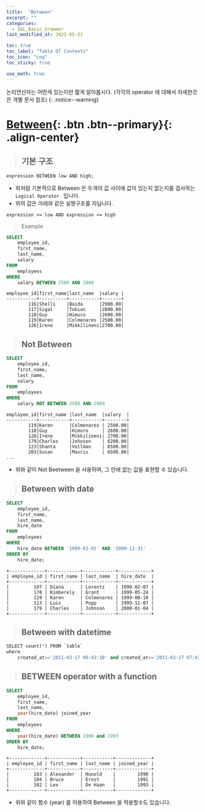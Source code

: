 ```yaml
---
title:  "Between"
excerpt: ""
categories:
  - SQL_Basic_Grammer
last_modified_at: 2021-05-21

toc: true
toc_label: "Table Of Contents"
toc_icon: "cog"
toc_sticky: true

use_math: true 
---
```


논리연산자는 어떤게 있는지만 짧게 알아봅시다. (각각의 operator 에 대해서 자세한것은 개별 문서 참조)
{: .notice--warning}

# [Between](#link){: .btn .btn--primary}{: .align-center}

> ## 기본 구조

```
expression BETWEEN low AND high;
```

- 위처럼 기본적으로 Between 은 두개의 값 사이에 값이 있는지 없는지를 검사하는 `Logical Operator ` 입니다. 
- 위의 값은 아래와 같은 실행구조를 지닙니다.

```
expression >= low AND expression <= high
```

> Example

```sql
SELECT 
    employee_id, 
    first_name, 
    last_name, 
    salary
FROM
    employees
WHERE
    salary BETWEEN 2500 AND 2900
```

```
employee_id|first_name|last_name  |salary |
-----------+----------+-----------+-------+
        116|Shelli    |Baida      |2900.00|
        117|Sigal     |Tobias     |2800.00|
        118|Guy       |Himuro     |2600.00|
        119|Karen     |Colmenares |2500.00|
        126|Irene     |Mikkilineni|2700.00|
```

> ## Not Between

```sql
SELECT 
    employee_id, 
    first_name, 
    last_name, 
    salary
FROM
    employees
WHERE
    salary NOT BETWEEN 2500 AND 2900 
```

```
employee_id|first_name |last_name  |salary  |
-----------+-----------+-----------+--------+
        119|Karen      |Colmenares | 2500.00|
        118|Guy        |Himuro     | 2600.00|
        126|Irene      |Mikkilineni| 2700.00|
        179|Charles    |Johnson    | 6200.00|
        123|Shanta     |Vollman    | 6500.00|
        203|Susan      |Mavris     | 6500.00|
...
```

- 위와 같이 Not Beetween 을 사용하여, 그 안에 없는 값을 표현할 수 있습니다.

> ## Between with date

```sql
SELECT 
    employee_id, 
    first_name, 
    last_name, 
    hire_date
FROM
    employees
WHERE
    hire_date BETWEEN '1999-01-01' AND '2000-12-31'
ORDER BY 
	hire_date;
```

```
+-------------+------------+------------+------------+
| employee_id | first_name | last_name  | hire_date  |
+-------------+------------+------------+------------+
|         107 | Diana      | Lorentz    | 1999-02-07 |
|         178 | Kimberely  | Grant      | 1999-05-24 |
|         119 | Karen      | Colmenares | 1999-08-10 |
|         113 | Luis       | Popp       | 1999-12-07 |
|         179 | Charles    | Johnson    | 2000-01-04 |
+-------------+------------+------------+------------+
```

> ## Between with datetime

```python
SELECT count(*) FROM `table` 
where 
    created_at>='2011-03-17 06:42:10' and created_at<='2011-03-17 07:42:50';
```



> ## BETWEEN operator with a function

```sql
SELECT 
    employee_id, 
    first_name, 
    last_name, 
    year(hire_date) joined_year
FROM
    employees
WHERE 
    year(hire_date) BETWEEN 1990 and 1993    
ORDER BY 
    hire_date;
```

```
+-------------+------------+-----------+-------------+
| employee_id | first_name | last_name | joined_year |
+-------------+------------+-----------+-------------+
|         103 | Alexander  | Hunold    |        1990 |
|         104 | Bruce      | Ernst     |        1991 |
|         102 | Lex        | De Haan   |        1993 |
+-------------+------------+-----------+-------------+
```

- 위와 같이 함수 (year) 를 이용하여 Between 을 적용할수도 있습니다. 
